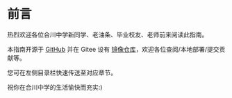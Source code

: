 # 前言

热烈欢迎各位合川中学新同学、老油条、毕业校友、老师前来阅读此指南。

本指南开源于 [GitHub](https://github.com/SHIERTX/life-in-hczx) 并在 Gitee 设有 [镜像仓库](https://gitee.com/shiertx/life-in-hczx)，欢迎各位查阅/本地部署/提交贡献等。

您可在左侧目录栏快速传送至对应章节。

祝你在合川中学的生活愉快而充实:)